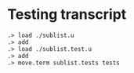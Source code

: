 # Testing transcript

```ucm
.> load ./sublist.u
.> add
.> load ./sublist.test.u
.> add
.> move.term sublist.tests tests
```
